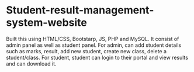# Student-result-management-system-website

Built this using HTML/CSS, Bootstarp, JS, PHP and MySQL. It consist of admin panel as well as student panel. For admin, can add student details such as marks, result, add new student, create new class, delete a student/class. For student, student can login to their portal and view results and can download it.
